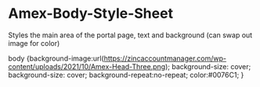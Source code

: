 # Amex-Body-Style-Sheet
Styles the main area of the portal page, text and background (can swap out image for color)

body {background-image:url(https://zincaccountmanager.com/wp-content/uploads/2021/10/Amex-Head-Three.png); 
      background-size: cover; 
      background-size: cover;
      background-repeat:no-repeat;
      color:#0076C1;
}
